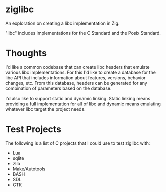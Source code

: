 # ziglibc

An exploration on creating a libc implementation in Zig.

"libc" includes implementations for the C Standard and the Posix Standard.

# Thoughts

I'd like a common codebase that can create libc headers that emulate various libc implementations.
For this I'd like to create a database for the libc API that includes information about features,
versions, behavior changes, etc.  From this database, headers can be generated for any combination
of parameters based on the database.

I'd also like to support static and dynamic linking.  Static linking means providing a full
implementation for all of libc and dynamic means emulating whatever libc target the project needs.

# Test Projects

The following is a list of C projects that I could use to test ziglibc with:

* Lua
* sqlite
* zlib
* Make/Autotools
* BASH
* SDL
* GTK
